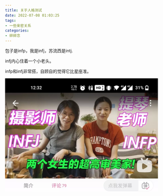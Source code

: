 ```yaml
---
title: 关于人格测试
date: 2022-07-08 01:03:25
tags:
- 一些亲密关系
categories: 
- 碎碎念
---
```


包子是infp，我是infj，苏流西是intj.

infj内心住着一个小老头。

infp和infj非常搭，自顾自的觉得它比星座准。

![](关于人格测试/人格测试.png)